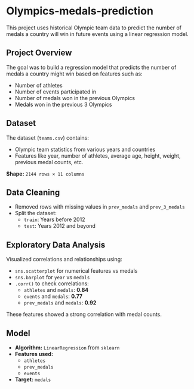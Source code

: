 # Olympics-medals-prediction

This project uses historical Olympic team data to predict the number of medals a country will win in future events using a linear regression model.

## Project Overview
The goal was to build a regression model that predicts the number of medals a country might win based on features such as:

- Number of athletes
- Number of events participated in
- Number of medals won in the previous Olympics
- Medals won in the previous 3 Olympics


## Dataset

The dataset (`teams.csv`) contains:
- Olympic team statistics from various years and countries
- Features like year, number of athletes, average age, height, weight, previous medal counts, etc.

**Shape:** `2144 rows × 11 columns`

## Data Cleaning

- Removed rows with missing values in `prev_medals` and `prev_3_medals`
- Split the dataset:
  - `train`: Years before 2012
  - `test`: Years 2012 and beyond

##  Exploratory Data Analysis

Visualized correlations and relationships using:
- `sns.scatterplot` for numerical features vs medals
- `sns.barplot` for `year` vs `medals`
- `.corr()` to check correlations:
  - `athletes` and `medals`: **0.84**
  - `events` and `medals`: **0.77**
  - `prev_medals` and `medals`: **0.92**

These features showed a strong correlation with medal counts.

##  Model

- **Algorithm:** `LinearRegression` from `sklearn`
- **Features used:**  
  - `athletes`  
  - `prev_medals`  
  - `events`
- **Target:** `medals`

